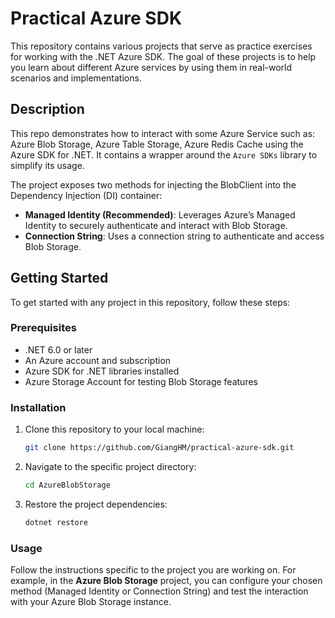 # Practical Azure SDK

This repository contains various projects that serve as practice exercises for working with the .NET Azure SDK. The goal of these projects is to help you learn about different Azure services by using them in real-world scenarios and implementations.

## Description

This repo demonstrates how to interact with some Azure Service such as: Azure Blob Storage, Azure Table Storage, Azure Redis Cache using the Azure SDK for .NET.
It contains a wrapper around the `Azure SDKs` library to simplify its usage.

The project exposes two methods for injecting the BlobClient into the Dependency Injection (DI) container:
- **Managed Identity (Recommended)**: Leverages Azure’s Managed Identity to securely authenticate and interact with Blob Storage.
- **Connection String**: Uses a connection string to authenticate and access Blob Storage.

## Getting Started

To get started with any project in this repository, follow these steps:

### Prerequisites
- .NET 6.0 or later
- An Azure account and subscription
- Azure SDK for .NET libraries installed
- Azure Storage Account for testing Blob Storage features

### Installation

1. Clone this repository to your local machine:
   ```bash
   git clone https://github.com/GiangHM/practical-azure-sdk.git
   ```

2. Navigate to the specific project directory:
   ```bash
   cd AzureBlobStorage
   ```

3. Restore the project dependencies:
   ```bash
   dotnet restore
   ```

### Usage

Follow the instructions specific to the project you are working on. For example, in the **Azure Blob Storage** project, you can configure your chosen method (Managed Identity or Connection String) and test the interaction with your Azure Blob Storage instance.

